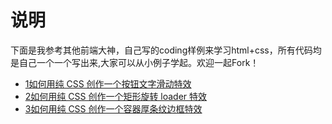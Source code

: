 # 说明
下面是我参考其他前端大神，自己写的coding样例来学习html+css，所有代码均是自己一个一个写出来,大家可以从小例子学起。欢迎一起Fork！
 
+ [1如何用纯 CSS 创作一个按钮文字滑动特效](http://demo.zhangbing.name/demo1.html)
+ [2如何用纯 CSS 创作一个矩形旋转 loader 特效](http://demo.zhangbing.name/demo2.html)
+ [3如何用纯 CSS 创作一个容器厚条纹边框特效](http://demo.zhangbing.name/demo3.html)


